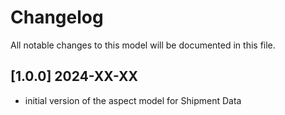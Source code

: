 # Changelog

All notable changes to this model will be documented in this file.

## [1.0.0] 2024-XX-XX

- initial version of the aspect model for Shipment Data
